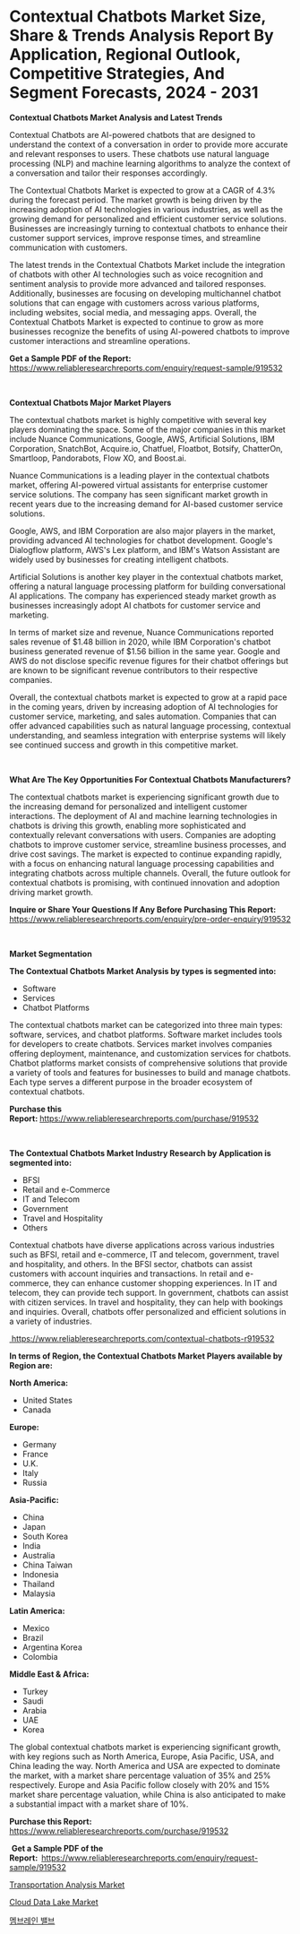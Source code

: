<p><h1>Contextual Chatbots Market Size, Share & Trends Analysis Report By Application, Regional Outlook, Competitive Strategies, And Segment Forecasts, 2024 - 2031</h1></p><p><strong>Contextual Chatbots Market Analysis and Latest Trends</strong></p>
<p><p>Contextual Chatbots are AI-powered chatbots that are designed to understand the context of a conversation in order to provide more accurate and relevant responses to users. These chatbots use natural language processing (NLP) and machine learning algorithms to analyze the context of a conversation and tailor their responses accordingly.</p><p>The Contextual Chatbots Market is expected to grow at a CAGR of 4.3% during the forecast period. The market growth is being driven by the increasing adoption of AI technologies in various industries, as well as the growing demand for personalized and efficient customer service solutions. Businesses are increasingly turning to contextual chatbots to enhance their customer support services, improve response times, and streamline communication with customers.</p><p>The latest trends in the Contextual Chatbots Market include the integration of chatbots with other AI technologies such as voice recognition and sentiment analysis to provide more advanced and tailored responses. Additionally, businesses are focusing on developing multichannel chatbot solutions that can engage with customers across various platforms, including websites, social media, and messaging apps. Overall, the Contextual Chatbots Market is expected to continue to grow as more businesses recognize the benefits of using AI-powered chatbots to improve customer interactions and streamline operations.</p></p>
<p><strong>Get a Sample PDF of the Report:&nbsp;</strong> <a href="https://www.reliableresearchreports.com/enquiry/request-sample/919532">https://www.reliableresearchreports.com/enquiry/request-sample/919532</a></p>
<p>&nbsp;</p>
<p><strong>Contextual Chatbots Major Market Players</strong></p>
<p><p>The contextual chatbots market is highly competitive with several key players dominating the space. Some of the major companies in this market include Nuance Communications, Google, AWS, Artificial Solutions, IBM Corporation, SnatchBot, Acquire.io, Chatfuel, Floatbot, Botsify, ChatterOn, Smartloop, Pandorabots, Flow XO, and Boost.ai.</p><p>Nuance Communications is a leading player in the contextual chatbots market, offering AI-powered virtual assistants for enterprise customer service solutions. The company has seen significant market growth in recent years due to the increasing demand for AI-based customer service solutions.</p><p>Google, AWS, and IBM Corporation are also major players in the market, providing advanced AI technologies for chatbot development. Google's Dialogflow platform, AWS's Lex platform, and IBM's Watson Assistant are widely used by businesses for creating intelligent chatbots.</p><p>Artificial Solutions is another key player in the contextual chatbots market, offering a natural language processing platform for building conversational AI applications. The company has experienced steady market growth as businesses increasingly adopt AI chatbots for customer service and marketing.</p><p>In terms of market size and revenue, Nuance Communications reported sales revenue of $1.48 billion in 2020, while IBM Corporation's chatbot business generated revenue of $1.56 billion in the same year. Google and AWS do not disclose specific revenue figures for their chatbot offerings but are known to be significant revenue contributors to their respective companies.</p><p>Overall, the contextual chatbots market is expected to grow at a rapid pace in the coming years, driven by increasing adoption of AI technologies for customer service, marketing, and sales automation. Companies that can offer advanced capabilities such as natural language processing, contextual understanding, and seamless integration with enterprise systems will likely see continued success and growth in this competitive market.</p></p>
<p>&nbsp;</p>
<p><strong>What Are The Key Opportunities For Contextual Chatbots Manufacturers?</strong></p>
<p><p>The contextual chatbots market is experiencing significant growth due to the increasing demand for personalized and intelligent customer interactions. The deployment of AI and machine learning technologies in chatbots is driving this growth, enabling more sophisticated and contextually relevant conversations with users. Companies are adopting chatbots to improve customer service, streamline business processes, and drive cost savings. The market is expected to continue expanding rapidly, with a focus on enhancing natural language processing capabilities and integrating chatbots across multiple channels. Overall, the future outlook for contextual chatbots is promising, with continued innovation and adoption driving market growth.</p></p>
<p><strong>Inquire or Share Your Questions If Any Before Purchasing This Report:</strong> <a href="https://www.reliableresearchreports.com/enquiry/pre-order-enquiry/919532">https://www.reliableresearchreports.com/enquiry/pre-order-enquiry/919532</a></p>
<p>&nbsp;</p>
<p><strong>Market Segmentation</strong></p>
<p><strong>The Contextual Chatbots Market Analysis by types is segmented into:</strong></p>
<p><ul><li>Software</li><li>Services</li><li>Chatbot Platforms</li></ul></p>
<p><p>The contextual chatbots market can be categorized into three main types: software, services, and chatbot platforms. Software market includes tools for developers to create chatbots. Services market involves companies offering deployment, maintenance, and customization services for chatbots. Chatbot platforms market consists of comprehensive solutions that provide a variety of tools and features for businesses to build and manage chatbots. Each type serves a different purpose in the broader ecosystem of contextual chatbots.</p></p>
<p><strong>Purchase this Report:&nbsp;</strong><a href="https://www.reliableresearchreports.com/purchase/919532">https://www.reliableresearchreports.com/purchase/919532</a></p>
<p>&nbsp;</p>
<p><strong>The Contextual Chatbots Market Industry Research by Application is segmented into:</strong></p>
<p><ul><li>BFSI</li><li>Retail and e-Commerce</li><li>IT and Telecom</li><li>Government</li><li>Travel and Hospitality</li><li>Others</li></ul></p>
<p><p>Contextual chatbots have diverse applications across various industries such as BFSI, retail and e-commerce, IT and telecom, government, travel and hospitality, and others. In the BFSI sector, chatbots can assist customers with account inquiries and transactions. In retail and e-commerce, they can enhance customer shopping experiences. In IT and telecom, they can provide tech support. In government, chatbots can assist with citizen services. In travel and hospitality, they can help with bookings and inquiries. Overall, chatbots offer personalized and efficient solutions in a variety of industries.</p></p>
<p><a href="https://www.reliableresearchreports.com/contextual-chatbots-r919532">&nbsp;https://www.reliableresearchreports.com/contextual-chatbots-r919532</a></p>
<p><strong>In terms of Region, the Contextual Chatbots Market Players available by Region are:</strong></p>
<p>
    <p> <strong> North America: </strong>
        <ul>
            <li>United States</li>
            <li>Canada</li>
        </ul>
        </p> 
    <p> <strong> Europe: </strong>
        <ul>
            <li>Germany</li>
            <li>France</li>
            <li>U.K.</li>
            <li>Italy</li>
            <li>Russia</li>
        </ul>
        </p> 
    <p> <strong> Asia-Pacific: </strong>
        <ul>
            <li>China</li>
            <li>Japan</li>
            <li>South Korea</li>
            <li>India</li>
            <li>Australia</li>
            <li>China Taiwan</li>
            <li>Indonesia</li>
            <li>Thailand</li>
            <li>Malaysia</li>
        </ul>
        </p> 
    <p> <strong> Latin America: </strong>
        <ul>
            <li>Mexico</li>
            <li>Brazil</li>
            <li>Argentina Korea</li>
            <li>Colombia</li>
        </ul>
        </p> 
    <p> <strong> Middle East & Africa: </strong>
        <ul>
            <li>Turkey</li>
            <li>Saudi</li>
            <li>Arabia</li>
            <li>UAE</li>
            <li>Korea</li>
        </ul>
    </p>
    </p>
<p><p>The global contextual chatbots market is experiencing significant growth, with key regions such as North America, Europe, Asia Pacific, USA, and China leading the way. North America and USA are expected to dominate the market, with a market share percentage valuation of 35% and 25% respectively. Europe and Asia Pacific follow closely with 20% and 15% market share percentage valuation, while China is also anticipated to make a substantial impact with a market share of 10%.</p></p>
<p><strong>Purchase this Report: </strong><a href="https://www.reliableresearchreports.com/purchase/919532">https://www.reliableresearchreports.com/purchase/919532</a></p>
<p>&nbsp;<strong>Get a Sample PDF of the Report:&nbsp;&nbsp;</strong><a href="https://www.reliableresearchreports.com/enquiry/request-sample/919532">https://www.reliableresearchreports.com/enquiry/request-sample/919532</a></p>
<p><strong></strong></p>
<p><p><a href="https://github.com/MyrtisWest1/Market-Research-Report-List-1/blob/main/transportation-analysis-market.md">Transportation Analysis Market</a></p><p><a href="https://github.com/brenzgnarento/Market-Research-Report-List-2/blob/main/cloud-data-lake-market.md">Cloud Data Lake Market</a></p><p><a href="https://github.com/camron674/Market-Research-Report-List-1/blob/main/758689448317.md">멤브레인 밸브</a></p></p>